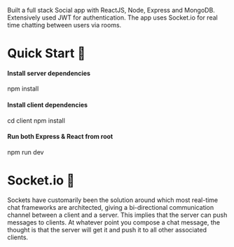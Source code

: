 ﻿Built a full stack Social app with ReactJS, Node, Express and MongoDB. Extensively used JWT for authentication. The app uses Socket.io for real time chatting between users via rooms.

# Quick Start 🚀

#### Install server dependencies
npm install

#### Install client dependencies
cd client
npm install

#### Run both Express & React from root
npm run dev

# Socket.io 💬

Sockets have customarily been the solution around which most real-time chat frameworks are architected, giving a bi-directional communication channel between a client and a server. 
This implies that the server can push messages to clients. At whatever point you compose a chat message, the thought is that the server will get it and push it to all other associated clients.

